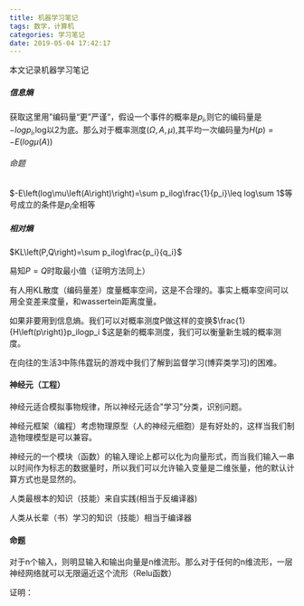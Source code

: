 ```yaml
---
title: 机器学习笔记
tags: 数学，计算机
categories: 学习笔记
date: 2019-05-04 17:42:17
---
```


<script type="text/x-mathjax-config">
  MathJax.Hub.Config({tex2jax: {inlineMath: [['$','$'], ['\\(','\\)']]}});
</script>
<script type="text/javascript" async
  src="https://wujilingfeng.top/MathJax/MathJax.js?config=TeX-AMS_CHTML">
</script>


本文记录机器学习笔记

<!--more-->

##### 信息熵

获取这里用”编码量“更”严谨“，假设一个事件的概率是$p_i$,则它的编码量是$-logp_i$,log以2为底。那么对于概率测度$\left(\Omega,A,\mu\right)$,其平均一次编码量为$H\left(p\right)=-E\left(log\mu\left(A\right)\right)$

###### 命题

$-E\left(log\mu\left(A\right)\right)=\sum p_ilog\frac{1}{p_i}\leq log\sum 1$等号成立的条件是$p_i$全相等

##### 相对熵

$KL\left(P,Q\right)=\sum p_ilog\frac{p_i}{q_i}$

易知$P=Q$时取最小值（证明方法同上）

有人用KL散度（编码量差）度量概率空间，这是不合理的。事实上概率空间可以用全变差来度量，和wassertein距离度量。

如果非要用到信息熵。我们可以对概率测度P做这样的变换$\frac{1}{H\left(p\right)}p_ilogp_i  $这是新的概率测度，我们可以衡量新生城的概率测度。

在向往的生活3中陈伟霆玩的游戏中我们了解到监督学习(博弈类学习)的困难。

#### 神经元（工程）

神经元适合模拟事物规律，所以神经元适合"学习"分类，识别问题。

神经元框架（编程）考虑物理原型（人的神经元细胞）是有好处的，这样当我们制造物理模型是可以兼容。

神经元的一个模块（函数）的输入理论上都可以化为向量形式，而当我们输入一串以时间作为标志的数据量时，所以我们可以允许输入变量是二维张量，他的默认计算方式也是显然的。

人类最根本的知识（技能）来自实践(相当于反编译器)

人类从长辈（书）学习的知识（技能）相当于编译器

#### 命题

对于n个输入，则明显输入和输出向量是n维流形。那么对于任何的n维流形，一层神经网络就可以无限逼近这个流形（Relu函数）

证明：

